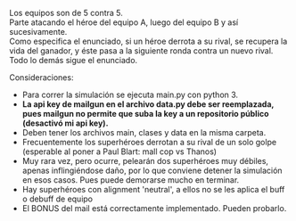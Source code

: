 Los equipos son de 5 contra 5.<br>
Parte atacando el héroe del equipo A, luego del equipo B y así sucesivamente.<br>
Como especifica el enunciado, si un héroe derrota a su rival, se recupera la vida del ganador, y éste pasa a la siguiente ronda contra un nuevo rival.<br>
Todo lo demás sigue el enunciado.

Consideraciones:
  - Para correr la simulación se ejecuta main.py con python 3.
  - <b>La api key de mailgun en el archivo data.py debe ser reemplazada, pues mailgun no permite que suba la key a un repositorio público (desactivó mi api key).</b>
  - Deben tener los archivos main, clases y data en la misma carpeta.
  - Frecuentemente los superhéroes derrotan a su rival de un solo golpe (esperable al poner a Paul Blart: mall cop vs Thanos)
  - Muy rara vez, pero ocurre, pelearán dos superhéroes muy débiles, apenas inflingiéndose daño, por lo que conviene detener la simulación en esos casos. Pues puede demorarse mucho en terminar.
  - Hay superhéroes con alignment 'neutral', a ellos no se les aplica el buff o debuff de equipo
  - El BONUS del mail está correctamente implementado. Pueden probarlo.
